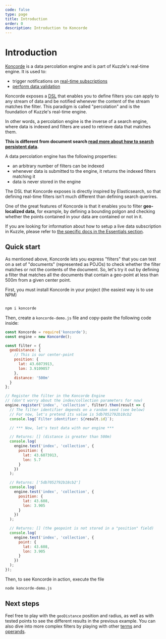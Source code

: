 ```yaml
---
code: false
type: page
title: Introduction
order: 0
description: Introduction to Koncorde
---
```


# Introduction

[Koncorde](https://www.npmjs.com/package/koncorde) is a data percolation engine
and is part of Kuzzle's real-time engine. It is used to:

- trigger notifications on [real-time subscriptions](/core/1/guides/essentials/real-time)
- [perform data validation](/core/1/guides/essentials/data-validation)

Koncorde exposes a [DSL](https://wikipedia.org/en/Domain-specific_language) that enables you to define filters you can apply to any
stream of data and be notified whenever the content of the stream matches the filter.
This paradigm is called "percolation" and is the foundation of Kuzzle's real-time engine.

In other words, a percolation engine is the inverse of a search engine, where
data is indexed and filters are used to retrieve data that matches them.

**This is different from document search [read more about how to search persistent data](/core/1/guides/essentials/store-access-data/#document-search).**

A data percolation engine has the following properties:

- an arbitrary number of filters can be indexed
- whenever data is submitted to the engine, it returns the indexed filters matching it
- data is never stored in the engine

The DSL that Koncorde exposes is directly inspired by Elasticsearch, so that defining
real-time filters isn't much different than defining search querires.

One of the great features of Koncorde is that it enables you to filter **geo-localized
data**, for example, by defining a bounding polgon and checking whether the points
contained in your data are contained or not in it.

If you are looking for information about how to setup a live data subscription
in Kuzzle, please refer to [the specific docs in the Essentials section](/core/1/guides/essentials/real-time).

## Quick start

As mentioned above, Koncorde lets you express "filters" that you can test on
a set of "documents" (represented as POJOs) to check whether the filter matches
or not the contents of the document. So, let's try it out by defining a filter
that matches all the documents that contain a geo-point at less than 500m from
a given center point.

First, you must install Koncorde in your project (the easiest way is to use NPM)

```bash

npm i koncorde
```

Then, create a `koncorde-demo.js` file and copy-paste the following code inside:

```js
const Koncorde = require('koncorde');
const engine = new Koncorde();

const filter = {
  geoDistance: {
    // This is our center-point
    position: {
      lat: 43.6073913,
      lon: 3.9109057
    },
    distance: '500m'
  }
};

// Register the filter in the Koncorde Engine
// (don't worry about the index/collection parameters for now)
engine.register('index', 'collection', filter).then(result => {
  // The filter identifier depends on a random seed (see below)
  // For now, let's pretend its value is 5db7052792b18cb2
  console.log(`Filter identifier: ${result.id}`);

  // *** Now, let's test data with our engine ***

  // Returns: [] (distance is greater than 500m)
  console.log(
    engine.test('index', 'collection', {
      position: {
        lat: 43.6073913,
        lon: 5.7
      }
    })
  );

  // Returns: ['5db7052792b18cb2']
  console.log(
    engine.test('index', 'collection', {
      position: {
        lat: 43.608,
        lon: 3.905
      }
    })
  );

  // Returns: [] (the geopoint is not stored in a "position" field)
  console.log(
    engine.test('index', 'collection', {
      point: {
        lat: 43.608,
        lon: 3.905
      }
    })
  );
});
```

Then, to see Koncorde in action, execute the file

```bash
node koncorde-demo.js
```

## Next steps

Feel free to play with the `geoDistance` position and radius,
as well as with tested points to see the different results in the previous example.
You can also dive into more complex filters by playing with other [terms](/core/1/guides/cookbooks/realtime-api/terms) and [operands](/core/1/guides/cookbooks/realtime-api/operands).
